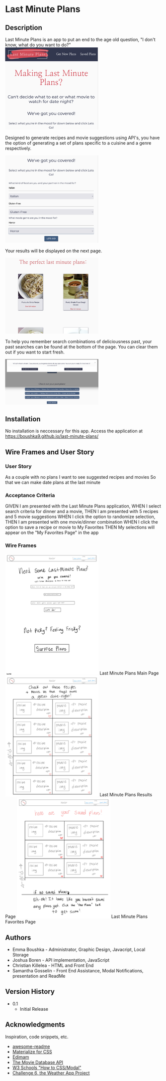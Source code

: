 # Last Minute Plans

## Description

Last Minute Plans is an app to put an end to the age old question, "I don't know, what do you want to do?"
<img src="readmeassets/home.png" alt="Last Minute Plans Home Page" width="300"/>

Designed to generate recipes and movie suggestions using API's, you have the option of generating a set of plans specific to a cuisine and a genre respectively. 

<img src="readmeassets/options.png" alt="Last Minute Plans Option Select" width="300"/>

Your results will be displayed on the next page.

<img src="readmeassets/resultspage.png" alt="Your Results" width="300"/>

To help you remember search combinations of deliciousness past, your past searches can be found at the bottom of the page. You can clear them out if you want to start fresh.

<img src="readmeassets/searchhistory.png" alt="Your Search History" width="300"/>


## Installation

No installation is neccessary for this app. Access the application at https://boushka9.github.io/last-minute-plans/ 


## Wire Frames and User Story

### User Story
As a couple with no plans
I want to see suggested recipes and movies
So that we can make date plans at the last minute

### Acceptance Criteria
GIVEN I am presented with the Last Minute Plans application,
WHEN I select search criteria for dinner and a movie,
THEN I am presented with 5 recipes and 5 movie suggestions
WHEN I click the option to randomize selection,
THEN I am presented with one movie/dinner combination
WHEN I click the option to save a recipe or movie to My Favorites
THEN My selections will appear on the "My Favorites Page" in the app


### Wire Frames
<img src="readmeassets/LMPMain.jpg" alt="Main Page" width="300"/>
Last Minute Plans Main Page

<img src="readmeassets/LMPResults.jpg" alt="Results Page" width="300"/>
Last Minute Plans Results Page

<img src="readmeassets/LMPFavorites.jpg" alt="Favorites Page" width="300"/>
Last Minute Plans Favorites Page


## Authors

* Emma Boushka - Administrator, Graphic Design, Javacript, Local Storage
* Joshua Boren - API implementation, JavaScript
* Christian Killelea - HTML and Front End
* Samantha Gosselin - Front End Assistance, Modal Notifications, presentation and ReadMe

## Version History

* 0.1
    * Initial Release


## Acknowledgments

Inspiration, code snippets, etc.
* [awesome-readme](https://github.com/matiassingers/awesome-readme)
* [Materialize for CSS](https://materializecss.com/)
* [Edimam](https://www.edamam.com/)
* [The Movie Database API](https://www.themoviedb.org/)
* [W3 Schools "How to CSS/Modal"](https://www.w3schools.com/howto/howto_css_modals.asp)
* [Challenge 6, the Weather App Project](https://boushka9.github.io/rainy-plastic-plants/)
